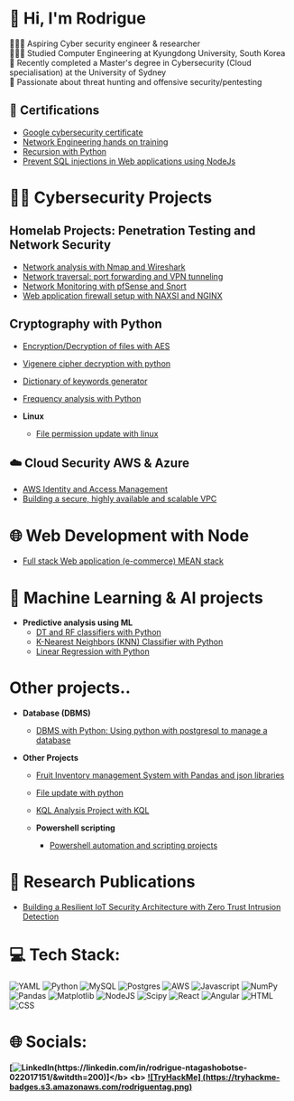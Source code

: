 # 💫 Hi, I'm Rodrigue
👩🏻‍💻 Aspiring Cyber security engineer & researcher<br>👩🏻‍🎓 Studied Computer Engineering at Kyungdong University, South Korea<br>🌱 Recently completed a Master's degree in Cybersecurity (Cloud specialisation) at the University of Sydney<br>🌷 Passionate about threat hunting and offensive security/pentesting <br>

## 📜 Certifications

- [Google cybersecurity certificate](https://www.credly.com/go/9EzwLrIi)
- [Network Engineering hands on training](https://credsverse.com/credentials/9eb23030-6e1a-4e13-adc4-37dfee8813d6)
- [Recursion with Python](https://www.codecademy.com/profiles/ajax8120205765/certificates/178999765bc2aed426212106616dec03)
- [Prevent SQL injections in Web applications using NodeJs](https://www.codecademy.com/profiles/ajax8120205765/certificates/ad03234023f444689bb92126d8e30af7)

# 👨‍💻 Cybersecurity Projects
## Homelab Projects: Penetration Testing and Network Security
- [Network analysis with Nmap and Wireshark](https://github.com/RNtag12/pentesting/blob/main/week1_nmap_wireshark.md)
- [Network traversal: port forwarding and VPN tunneling](https://github.com/RNtag12/pentesting/blob/main/week2_network_traversal.md)
- [Network Monitoring with pfSense and Snort](https://github.com/RNtag12/pentesting/blob/main/week3_networking_monitoring.md)
- [Web application firewall setup with NAXSI and NGINX](https://github.com/RNtag12/pentesting/blob/main/week4_web_application_Firewall.md)
  
## Cryptography with Python
- [Encryption/Decryption of files with AES](https://github.com/RNtag12/AESPython)
- [Vigenere cipher decryption with python](https://github.com/RNtag12/Vigenere)
- [Dictionary of keywords generator](https://github.com/RNtag12/psswdgenerator)
- [Frequency analysis with Python](https://github.com/RNtag12/frequencyAnalysis)
  
- <b> Linux </b>
  - [File permission update with linux ](https://github.com/RNtag12/FilePermissionLinux)
    
## ☁️ Cloud Security AWS & Azure
- [AWS Identity and Access Management](https://github.com/RNtag12/AWS-IAM)
- [Building a secure, highly available and scalable VPC](https://github.com/RNtag12/VPC-AWS)
     
# 🌐 Web Development with Node  </b>
  - [Full stack Web application (e-commerce) MEAN stack](https://github.com/RNtag12/web-dev#)


# 🎰 Machine Learning & AI projects
- <b> Predictive analysis using ML </b>
  - [DT and RF classifiers with Python](https://github.com/RNtag12/DT_python)
  - [K-Nearest Neighbors (KNN) Classifier with Python](https://github.com/RNtag12/KNN)
  - [Linear Regression with Python](https://github.com/RNtag12/linear_regression)
# Other projects..
- <b> Database (DBMS)  </b>
  - [DBMS with Python: Using python with postgresql to manage a database](https://github.com/RNtag12/DBproject)
    
- <b> Other Projects  </b>
  - [Fruit Inventory management System with Pandas and json libraries ](https://github.com/RNtag12/FIMSPython/tree/main)
  - [File update with python](https://github.com/RNtag12/UpdateFile/tree/main)
  - [KQL Analysis Project with KQL](https://github.com/RNtag12/KQL)
    
  - <b> Powershell scripting</b>
    - [Powershell automation and scripting projects](https://github.com/RNtag12/scriptingPwrshell)
   
# 📜 Research Publications
- [Building a Resilient IoT Security Architecture with Zero Trust Intrusion Detection](https://link.springer.com/chapter/10.1007/978-981-97-0573-3_45)
 
# 💻 Tech Stack:
![YAML](https://img.shields.io/badge/yaml-%23ffffff.svg?style=for-the-badge&logo=yaml&logoColor=151515) ![Python](https://img.shields.io/badge/python-3670A0?style=for-the-badge&logo=python&logoColor=ffdd54) ![MySQL](https://img.shields.io/badge/mysql-4479A1.svg?style=for-the-badge&logo=mysql&logoColor=white) ![Postgres](https://img.shields.io/badge/postgres-%23316192.svg?style=for-the-badge&logo=postgresql&logoColor=white) ![AWS](https://img.shields.io/badge/AWS-%23FF9900.svg?style=for-the-badge&logo=amazon-aws&logoColor=white) ![Javascript](https://img.shields.io/badge/Javascript-%FFFF00.svg?style=for-the-badge&logo=javascript&logoColor=%gray) ![NumPy](https://img.shields.io/badge/numpy-%23013243.svg?style=for-the-badge&logo=numpy&logoColor=white) ![Pandas](https://img.shields.io/badge/pandas-%23150458.svg?style=for-the-badge&logo=pandas&logoColor=white) ![Matplotlib](https://img.shields.io/badge/Matplotlib-%23ffffff.svg?style=for-the-badge&logo=Matplotlib&logoColor=black) ![NodeJS](https://img.shields.io/badge/Keras-%23D00000.svg?style=for-the-badge&logo=Keras&logoColor=white) ![Scipy](https://img.shields.io/badge/SciPy-%230C55A5.svg?style=for-the-badge&logo=scipy&logoColor=%white) ![React](https://img.shields.io/badge/react-%23150458.svg?style=for-the-badge&logo=React&logoColor=white) ![Angular](https://img.shields.io/badge/angular-%808080.svg?style=for-the-badge&logo=angular&logoColor=%white)
![HTML](https://img.shields.io/badge/html-3670A0?style=for-the-badge&logo=html&logoColor=white) ![CSS](https://img.shields.io/badge/css-4479A1.svg?style=for-the-badge&logo=css&logoColor=white)

# 🌐 Socials:
<b> [![LinkedIn](https://img.shields.io/badge/LinkedIn-%230077B5.svg?logo=linkedin&logoColor=white&width="200"&height="40"&alt="LinkedIn")(https://linkedin.com/in/rodrigue-ntagashobotse-022017151/&witdth=200)]</b>
<b> [![TryHackMe] (https://tryhackme-badges.s3.amazonaws.com/rodriguentag.png)](https://tryhackme.com/api/v2/badges/public-profile?userPublicId=2614058) </b>





